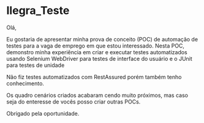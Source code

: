 # Ilegra_Teste


Olá,

Eu gostaria de apresentar minha prova de conceito (POC) de automação de testes para a vaga de emprego em que estou interessado. Nesta POC, demonstro minha experiência em criar e executar testes automatizados usando Selenium WebDriver para testes de interface do usuário e o JUnit para testes de unidade

Não fiz testes automatizados com RestAssured porém também tenho conhecimento.

Os quadro cenários criados acabaram cendo muito próximos, mas caso seja do enteresse de vocês posso criar outras POCs.  


Obrigado pela oportunidade.

